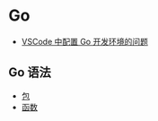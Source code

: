 # Go

- [VSCode 中配置 Go 开发环境的问题](./vscode-go.md)


## Go 语法

- [包](./go-grammar-package.md)
- [函数](./go-grammar-function.md)


